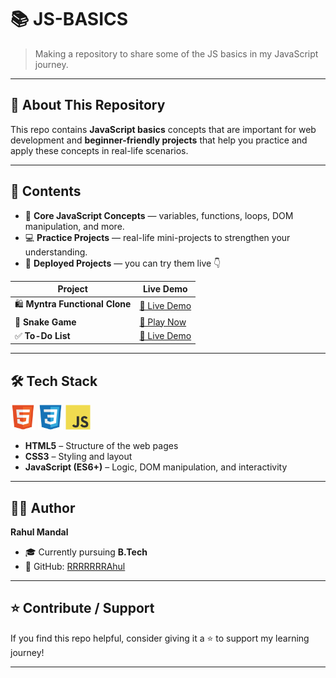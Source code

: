 # 📚 JS-BASICS  

> Making a repository to share some of the JS basics in my JavaScript journey.  

---

## 📝 About This Repository  
This repo contains **JavaScript basics** concepts that are important for web development and **beginner-friendly projects** that help you practice and apply these concepts in real-life scenarios.  

---

## 📂 Contents  
- 🧠 **Core JavaScript Concepts** — variables, functions, loops, DOM manipulation, and more.  
- 💻 **Practice Projects** — real-life mini-projects to strengthen your understanding.  
- 🚀 **Deployed Projects** — you can try them live 👇  

| Project | Live Demo |
|--------|-----------|
| 🛍 **Myntra Functional Clone** | [🔗 Live Demo](https://ralmytra.netlify.app/) |
| 🐍 **Snake Game** | [🔗 Play Now](https://snake-under-wall.netlify.app/) |
| ✅ **To-Do List** | [🔗 Live Demo](https://ra-to-do.netlify.app/) |

---

## 🛠 Tech Stack  

<p align="left">
  <img src="https://raw.githubusercontent.com/devicons/devicon/master/icons/html5/html5-original.svg" alt="html5" width="40" height="40"/> 
  <img src="https://raw.githubusercontent.com/devicons/devicon/master/icons/css3/css3-original.svg" alt="css3" width="40" height="40"/> 
  <img src="https://raw.githubusercontent.com/devicons/devicon/master/icons/javascript/javascript-original.svg" alt="javascript" width="40" height="40"/> 
</p>

- **HTML5** – Structure of the web pages  
- **CSS3** – Styling and layout  
- **JavaScript (ES6+)** – Logic, DOM manipulation, and interactivity  

---


## 👨‍💻 Author  

**Rahul Mandal**  
- 🎓 Currently pursuing **B.Tech**  
- 🐙 GitHub: [RRRRRRRAhul](https://github.com/RRRRRRRAhul)  

---

## ⭐ Contribute / Support  
If you find this repo helpful, consider giving it a ⭐ to support my learning journey!  

---
